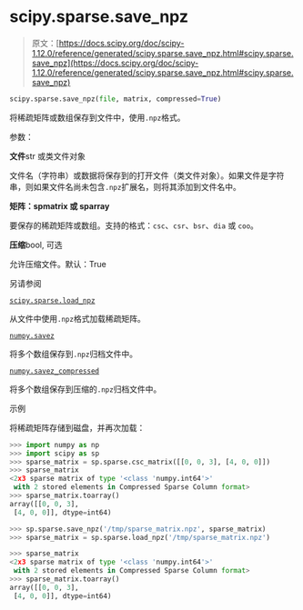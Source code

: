 # scipy.sparse.save_npz

> 原文：[https://docs.scipy.org/doc/scipy-1.12.0/reference/generated/scipy.sparse.save_npz.html#scipy.sparse.save_npz](https://docs.scipy.org/doc/scipy-1.12.0/reference/generated/scipy.sparse.save_npz.html#scipy.sparse.save_npz)

```py
scipy.sparse.save_npz(file, matrix, compressed=True)
```

将稀疏矩阵或数组保存到文件中，使用`.npz`格式。

参数：

**文件**str 或类文件对象

文件名（字符串）或数据将保存到的打开文件（类文件对象）。如果文件是字符串，则如果文件名尚未包含`.npz`扩展名，则将其添加到文件名中。

**矩阵：spmatrix 或 sparray**

要保存的稀疏矩阵或数组。支持的格式：`csc`、`csr`、`bsr`、`dia` 或 `coo`。

**压缩**bool, 可选

允许压缩文件。默认：True

另请参阅

[`scipy.sparse.load_npz`](scipy.sparse.load_npz.html#scipy.sparse.load_npz "scipy.sparse.load_npz")

从文件中使用`.npz`格式加载稀疏矩阵。

[`numpy.savez`](https://numpy.org/devdocs/reference/generated/numpy.savez.html#numpy.savez "(在 NumPy v2.0.dev0 中)")

将多个数组保存到`.npz`归档文件中。

[`numpy.savez_compressed`](https://numpy.org/devdocs/reference/generated/numpy.savez_compressed.html#numpy.savez_compressed "(在 NumPy v2.0.dev0 中)")

将多个数组保存到压缩的`.npz`归档文件中。

示例

将稀疏矩阵存储到磁盘，并再次加载：

```py
>>> import numpy as np
>>> import scipy as sp
>>> sparse_matrix = sp.sparse.csc_matrix([[0, 0, 3], [4, 0, 0]])
>>> sparse_matrix
<2x3 sparse matrix of type '<class 'numpy.int64'>'
 with 2 stored elements in Compressed Sparse Column format>
>>> sparse_matrix.toarray()
array([[0, 0, 3],
 [4, 0, 0]], dtype=int64) 
```

```py
>>> sp.sparse.save_npz('/tmp/sparse_matrix.npz', sparse_matrix)
>>> sparse_matrix = sp.sparse.load_npz('/tmp/sparse_matrix.npz') 
```

```py
>>> sparse_matrix
<2x3 sparse matrix of type '<class 'numpy.int64'>'
 with 2 stored elements in Compressed Sparse Column format>
>>> sparse_matrix.toarray()
array([[0, 0, 3],
 [4, 0, 0]], dtype=int64) 
```
